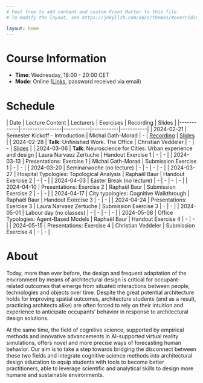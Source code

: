 ```yaml
---
# Feel free to add content and custom Front Matter to this file.
# To modify the layout, see https://jekyllrb.com/docs/themes/#overriding-theme-defaults

layout: home
---
```


# Course Information

- **Time**: Wednesday, 18:00 - 20:00 CET
- **Mode**: Online ([Links](https://polybox.ethz.ch/index.php/s/LB7isoDh6BXfCu1), password received via email)

# Schedule

| Date       | Lecture Content | Lecturers | Exercises | Recording | Slides |
|------------|-----------------|-----------|-----------|-----------|
| 2024-02-21 | Semester Kickoff - Introduction | Michal Gath-Morad | - | [Recording](https://polybox.ethz.ch/index.php/s/U96Pl6ArqP8ST1P) | [Slides](https://polybox.ethz.ch/index.php/s/V6sv1I3FcjaYKSp) |
| 2024-02-28 | **Talk**: Unfinished Work. The Office | Christian Veddeler | - | - | [Slides](https://polybox.ethz.ch/index.php/s/lyGr8vN8l74cjzy) |
| 2024-03-06 | **Talk**: Neuroscience for Cities: Urban experience and design | Laura Narvaez Zertuche | Handout Exercise 1 | - | - |
| 2024-03-13 | Presentations: Exercise 1 | Michal Gath-Morad | Submission Exercise 1 | - | - |
| 2024-03-20 | Seminarwoche (no lecture) | - | - | - | - |
| 2024-03-27 | Hospital Typologies: Topological Analysis | Raphaël Baur | Handout Exercise 2 | - | - |
| 2024-04-03 | Easter Break (no lecture) | - | - | - | - |
| 2024-04-10 | Presentations: Exercise 2 | Raphaël Baur | Submission Exercise 2 | - | - |
| 2024-04-17 | City typologies: Cognitive Walkthrough | Raphaël Baur | Handout Exercise 3 | - | - |
| 2024-04-24 | Presentations: Exercise 3 | Laura Narvaez Zertuche | Submission Exercise 3 | - | - |
| 2024-05-01 | Labour day (no classes) | - | - | - | - |
| 2024-05-08 | Office Typologies: Agent-Based Models | Raphaël Baur | Handout Exercise 4 | - | - |
| 2024-05-15 | Presentations: Exercise 4 | Christian Veddeler | Submission Exercise 4 | - | - |

# About

Today, more than ever before, the design and frequent adaptation of the environment by means of architectural design is critical for occupant-related outcomes that emerge from situated interactions between people, technologies and objects over time. Despite the great potential architecture holds for improving spatial outcomes, architecture students (and as a result, practicing architects alike) are often forced to rely on their intuition and experience to anticipate occupants’ behavior in response to architectural design solutions.

At the same time, the field of cognitive science, supported by empirical methods and innovative advancements in AI-supported virtual reality simulations, offers novel and more precise ways of forecasting human behavior. Our aim is to take a step towards bridging the disconnect between these two fields and integrate cognitive science methods into architectural design education to equip students with tools to become better practitioners, able to leverage scientific and analytical skills to design more humane and sustainable environments.

